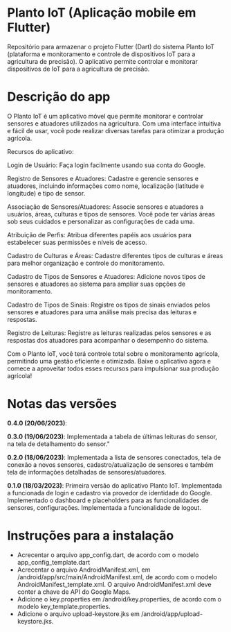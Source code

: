 # Planto IoT (Aplicação mobile em Flutter)

Repositório para armazenar o projeto Flutter (Dart) do sistema Planto IoT (plataforma e monitoramento e controle de dispositivos IoT para a agricultura de precisão). O aplicativo permite controlar e monitorar dispositivos de IoT para a agricultura de precisão.


# Descrição do app

O Planto IoT é um aplicativo móvel que permite monitorar e controlar sensores e atuadores utilizados na agricultura. Com uma interface intuitiva e fácil de usar, você pode realizar diversas tarefas para otimizar a produção agrícola.

Recursos do aplicativo:

Login de Usuário: Faça login facilmente usando sua conta do Google.

Registro de Sensores e Atuadores: Cadastre e gerencie sensores e atuadores, incluindo informações como nome, localização (latitude e longitude) e tipo de sensor.

Associação de Sensores/Atuadores: Associe sensores e atuadores a usuários, áreas, culturas e tipos de sensores. Você pode ter várias áreas sob seus cuidados e personalizar as configurações de cada uma.

Atribuição de Perfis: Atribua diferentes papéis aos usuários para estabelecer suas permissões e níveis de acesso.

Cadastro de Culturas e Áreas: Cadastre diferentes tipos de culturas e áreas para melhor organização e controle do monitoramento.

Cadastro de Tipos de Sensores e Atuadores: Adicione novos tipos de sensores e atuadores ao sistema para ampliar suas opções de monitoramento.

Cadastro de Tipos de Sinais: Registre os tipos de sinais enviados pelos sensores e atuadores para uma análise mais precisa das leituras e respostas.

Registro de Leituras: Registre as leituras realizadas pelos sensores e as respostas dos atuadores para acompanhar o desempenho do sistema.

Com o Planto IoT, você terá controle total sobre o monitoramento agrícola, permitindo uma gestão eficiente e otimizada. Baixe o aplicativo agora e comece a aproveitar todos esses recursos para impulsionar sua produção agrícola!


# Notas das versões

**0.4.0 (20/06/2023)**: 

**0.3.0 (19/06/2023)**: Implementada a tabela de últimas leituras do sensor, na tela de detalhamento do sensor."

**0.2.0 (18/06/2023)**: Implementada a lista de sensores conectados, tela de conexão a novos sensores, cadastro/atualização de sensores e também tela de informações detalhadas de sensores/atuadores.

**0.1.0 (18/03/2023)**: Primeira versão do aplicativo Planto IoT. Implementada a funcionada de login e cadastro via provedor de identidade do Google. Implementado o dashboard e placeholders para as funcionalidades de sensores, configurações. Implementada a funcionalidade de logout.

# Instruções para a instalação

- Acrecentar o arquivo app_config.dart, de acordo com o modelo app_config_template.dart
- Acrecentar o arquivo AndroidManifest.xml, em /android/app/src/main/AndroidManifest.xml, de acordo com o modelo AndroidManifest_template.xml. O arquivo AndroidManifest.xml deve conter a chave de API do Google Maps.
- Adicione o key.properties em /android/key.properties, de acordo com o modelo key_template.properties.
- Adicione o arquivo upload-keystore.jks em /android/app/upload-keystore.jks.